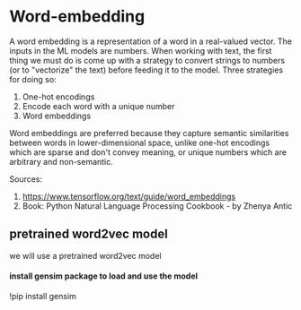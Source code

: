 # Word-embedding
A word embedding is a representation of a word in a real-valued vector. The inputs in the ML models are numbers. When working with text, the first thing we must do is come up with a strategy to convert strings to numbers (or to "vectorize" the text) before feeding it to the model. Three strategies for doing so: 
1) One-hot encodings
2) Encode each word with a unique number
3) Word embeddings

Word embeddings are preferred because they capture semantic similarities between words in lower-dimensional space, unlike one-hot encodings which are sparse and don't convey meaning, or unique numbers which are arbitrary and non-semantic.



Sources: 
1) https://www.tensorflow.org/text/guide/word_embeddings
2) Book: Python Natural Language Processing Cookbook - by Zhenya Antic

 ## pretrained word2vec model
 we will use a pretrained word2vec model
####  install gensim package to load and use the model
!pip install gensim
